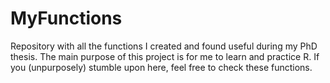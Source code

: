 # MyFunctions
Repository with all the functions I created and found useful during my PhD thesis.
The main purpose of this project is for me to learn and practice R. If you (unpurposely) stumble upon here, feel free to check these functions.
